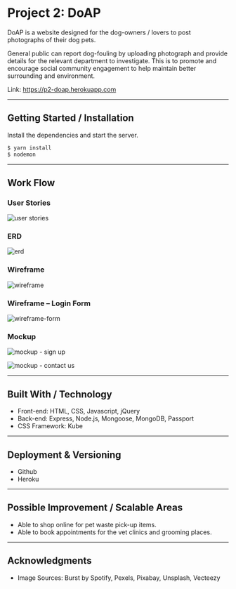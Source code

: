 # Project 2: DoAP

DoAP is a website designed for the dog-owners / lovers to post photographs of their dog pets.

General public can report dog-fouling by uploading photograph and provide details for the relevant department to investigate. This is to promote and encourage social community engagement to help maintain better surrounding and environment.

Link: https://p2-doap.herokuapp.com

---
## Getting Started / Installation

Install the dependencies and start the server.
```sh
$ yarn install
$ nodemon
```
---
## Work Flow

### User Stories

![user stories](https://user-images.githubusercontent.com/31798170/34513245-4bd5b3ea-f0a2-11e7-93c5-c61edfb76abe.png)

### ERD

![erd](https://user-images.githubusercontent.com/31798170/34729452-ac7e1454-f597-11e7-8120-8f523155d826.png)

### Wireframe

![wireframe](https://user-images.githubusercontent.com/31798170/34469465-7264461e-ef5a-11e7-8d84-6d7802e84b31.png)

### Wireframe – Login Form

![wireframe-form](https://user-images.githubusercontent.com/31798170/34469467-7faadcde-ef5a-11e7-8b1d-0e5868b4accf.png)


### Mockup

![mockup - sign up](https://user-images.githubusercontent.com/31798170/34829156-b9fcd7da-f71a-11e7-8086-5c82082f9bd5.jpg)

![mockup - contact us](https://user-images.githubusercontent.com/31798170/34832281-718d1686-f724-11e7-9456-86902964568e.jpg)

---
## Built With / Technology

* Front-end: HTML, CSS, Javascript, jQuery
* Back-end: Express, Node.js, Mongoose, MongoDB, Passport
* CSS Framework: Kube

---

## Deployment & Versioning

* Github
* Heroku

---

## Possible Improvement / Scalable Areas

* Able to shop online for pet waste pick-up items.
* Able to book appointments for the vet clinics and grooming places.

---

## Acknowledgments

* Image Sources: Burst by Spotify, Pexels, Pixabay, Unsplash, Vecteezy
